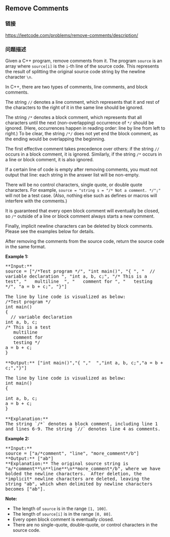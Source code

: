 ## Remove Comments  
### 链接  
https://leetcode.com/problems/remove-comments/description/  
### 问题描述
Given a C++ program, remove comments from it. The program `source` is an array where `source[i]` is the `i`-th line of the source code.  This represents the result of splitting the original source code string by the newline character `\n`.

In C++, there are two types of comments, line comments, and block comments.


The string `//` denotes a line comment, which represents that it and rest of the characters to the right of it in the same line should be ignored.



The string `/*` denotes a block comment, which represents that all characters until the next (non-overlapping) occurrence of `*/` should be ignored.  (Here, occurrences happen in reading order: line by line from left to right.)  To be clear, the string `/*/` does not yet end the block comment, as the ending would be overlapping the beginning.



The first effective comment takes precedence over others: if the string `//` occurs in a block comment, it is ignored. Similarly, if the string `/*` occurs in a line or block comment, it is also ignored.



If a certain line of code is empty after removing comments, you must not output that line: each string in the answer list will be non-empty.



There will be no control characters, single quote, or double quote characters.  For example, `source = "string s = "/* Not a comment. */";"` will not be a test case.  (Also, nothing else such as defines or macros will interfere with the comments.)



It is guaranteed that every open block comment will eventually be closed, so `/*` outside of a line or block comment always starts a new comment.



Finally, implicit newline characters can be deleted by block comments.  Please see the examples below for details.


After removing the comments from the source code, return the source code in the same format.

**Example 1:**<br />
<pre style="white-space: pre-wrap">
**Input:** 
source = ["/*Test program */", "int main()", "{ ", "  // variable declaration ", "int a, b, c;", "/* This is a test", "   multiline  ", "   comment for ", "   testing */", "a = b + c;", "}"]

The line by line code is visualized as below:
/*Test program */
int main()
{ 
  // variable declaration 
int a, b, c;
/* This is a test
   multiline  
   comment for 
   testing */
a = b + c;
}

**Output:** ["int main()","{ ","  ","int a, b, c;","a = b + c;","}"]

The line by line code is visualized as below:
int main()
{ 
  
int a, b, c;
a = b + c;
}

**Explanation:** 
The string `/*` denotes a block comment, including line 1 and lines 6-9. The string `//` denotes line 4 as comments.
</pre>


**Example 2:**<br />
<pre style="white-space: pre-wrap">
**Input:** 
source = ["a/*comment", "line", "more_comment*/b"]
**Output:** ["ab"]
**Explanation:** The original source string is "a/*comment**\n**line**\n**more_comment*/b", where we have bolded the newline characters.  After deletion, the *implicit* newline characters are deleted, leaving the string "ab", which when delimited by newline characters becomes ["ab"].
</pre>


**Note:**
- The length of `source` is in the range `[1, 100]`.
- The length of `source[i]` is in the range `[0, 80]`.
- Every open block comment is eventually closed.
- There are no single-quote, double-quote, or control characters in the source code.

